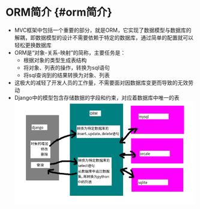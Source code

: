 # ORM简介 {#orm简介}

* MVC框架中包括一个重要的部分，就是ORM，它实现了数据模型与数据库的解耦，即数据模型的设计不需要依赖于特定的数据库，通过简单的配置就可以轻松更换数据库
* ORM是“对象-关系-映射”的简称，主要任务是：
  * 根据对象的类型生成表结构
  * 将对象、列表的操作，转换为sql语句
  * 将sql查询到的结果转换为对象、列表
* 这极大的减轻了开发人员的工作量，不需要面对因数据库变更而导致的无效劳动
* Django中的模型包含存储数据的字段和约束，对应着数据库中唯一的表![](/assets/import.png)








